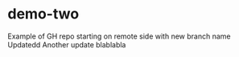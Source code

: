 # demo-two
Example of GH repo starting on remote side with new branch name
Updatedd
Another update
blablabla
